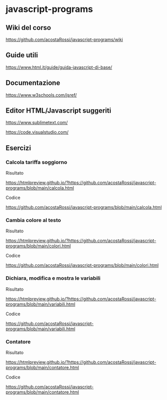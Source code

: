 # javascript-programs

## Wiki del corso

https://github.com/acostaRossi/javascript-programs/wiki

## Guide utili

https://www.html.it/guide/guida-javascript-di-base/

## Documentazione

https://www.w3schools.com/jsref/

## Editor HTML/Javascript suggeriti

https://www.sublimetext.com/

https://code.visualstudio.com/

## Esercizi

### Calcola tariffa soggiorno

Risultato

https://htmlpreview.github.io/?https://github.com/acostaRossi/javascript-programs/blob/main/calcola.html

Codice

https://github.com/acostaRossi/javascript-programs/blob/main/calcola.html

### Cambia colore al testo

Risultato

https://htmlpreview.github.io/?https://github.com/acostaRossi/javascript-programs/blob/main/colori.html

Codice

https://github.com/acostaRossi/javascript-programs/blob/main/colori.html

### Dichiara, modifica e mostra le variabili

Risultato

https://htmlpreview.github.io/?https://github.com/acostaRossi/javascript-programs/blob/main/variabili.html

Codice

https://github.com/acostaRossi/javascript-programs/blob/main/variabili.html

### Contatore

Risultato

https://htmlpreview.github.io/?https://github.com/acostaRossi/javascript-programs/blob/main/contatore.html

Codice

https://github.com/acostaRossi/javascript-programs/blob/main/contatore.html



